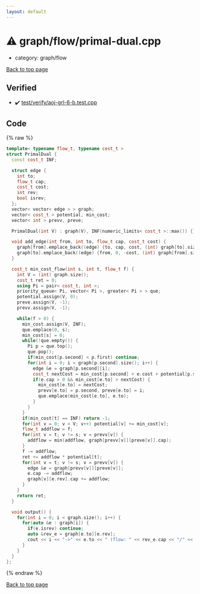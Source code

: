 ```yaml
---
layout: default
---
```


<!-- mathjax config similar to math.stackexchange -->
<script type="text/javascript" async
  src="https://cdnjs.cloudflare.com/ajax/libs/mathjax/2.7.5/MathJax.js?config=TeX-MML-AM_CHTML">
</script>
<script type="text/x-mathjax-config">
  MathJax.Hub.Config({
    TeX: { equationNumbers: { autoNumber: "AMS" }},
    tex2jax: {
      inlineMath: [ ['$','$'] ],
      processEscapes: true
    },
    "HTML-CSS": { matchFontHeight: false },
    displayAlign: "left",
    displayIndent: "2em"
  });
</script>

<script type="text/javascript" src="https://cdnjs.cloudflare.com/ajax/libs/jquery/3.4.1/jquery.min.js"></script>
<script src="https://cdn.jsdelivr.net/npm/jquery-balloon-js@1.1.2/jquery.balloon.min.js" integrity="sha256-ZEYs9VrgAeNuPvs15E39OsyOJaIkXEEt10fzxJ20+2I=" crossorigin="anonymous"></script>
<script type="text/javascript" src="../../../assets/js/copy-button.js"></script>
<link rel="stylesheet" href="../../../assets/css/copy-button.css" />


# :warning: graph/flow/primal-dual.cpp
* category: graph/flow


[Back to top page](../../../index.html)



## Verified
* :heavy_check_mark: [test/verify/aoj-grl-6-b.test.cpp](../../../verify/test/verify/aoj-grl-6-b.test.cpp.html)


## Code
{% raw %}
```cpp
template< typename flow_t, typename cost_t >
struct PrimalDual {
  const cost_t INF;

  struct edge {
    int to;
    flow_t cap;
    cost_t cost;
    int rev;
    bool isrev;
  };
  vector< vector< edge > > graph;
  vector< cost_t > potential, min_cost;
  vector< int > prevv, preve;

  PrimalDual(int V) : graph(V), INF(numeric_limits< cost_t >::max()) {}

  void add_edge(int from, int to, flow_t cap, cost_t cost) {
    graph[from].emplace_back((edge) {to, cap, cost, (int) graph[to].size(), false});
    graph[to].emplace_back((edge) {from, 0, -cost, (int) graph[from].size() - 1, true});
  }

  cost_t min_cost_flow(int s, int t, flow_t f) {
    int V = (int) graph.size();
    cost_t ret = 0;
    using Pi = pair< cost_t, int >;
    priority_queue< Pi, vector< Pi >, greater< Pi > > que;
    potential.assign(V, 0);
    preve.assign(V, -1);
    prevv.assign(V, -1);

    while(f > 0) {
      min_cost.assign(V, INF);
      que.emplace(0, s);
      min_cost[s] = 0;
      while(!que.empty()) {
        Pi p = que.top();
        que.pop();
        if(min_cost[p.second] < p.first) continue;
        for(int i = 0; i < graph[p.second].size(); i++) {
          edge &e = graph[p.second][i];
          cost_t nextCost = min_cost[p.second] + e.cost + potential[p.second] - potential[e.to];
          if(e.cap > 0 && min_cost[e.to] > nextCost) {
            min_cost[e.to] = nextCost;
            prevv[e.to] = p.second, preve[e.to] = i;
            que.emplace(min_cost[e.to], e.to);
          }
        }
      }
      if(min_cost[t] == INF) return -1;
      for(int v = 0; v < V; v++) potential[v] += min_cost[v];
      flow_t addflow = f;
      for(int v = t; v != s; v = prevv[v]) {
        addflow = min(addflow, graph[prevv[v]][preve[v]].cap);
      }
      f -= addflow;
      ret += addflow * potential[t];
      for(int v = t; v != s; v = prevv[v]) {
        edge &e = graph[prevv[v]][preve[v]];
        e.cap -= addflow;
        graph[v][e.rev].cap += addflow;
      }
    }
    return ret;
  }

  void output() {
    for(int i = 0; i < graph.size(); i++) {
      for(auto &e : graph[i]) {
        if(e.isrev) continue;
        auto &rev_e = graph[e.to][e.rev];
        cout << i << "->" << e.to << " (flow: " << rev_e.cap << "/" << rev_e.cap + e.cap << ")" << endl;
      }
    }
  }
};

```
{% endraw %}

[Back to top page](../../../index.html)

